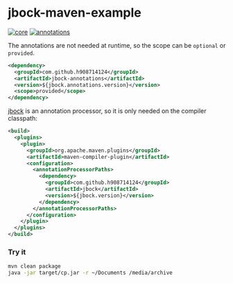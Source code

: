 # jbock-maven-example

[![core](https://maven-badges.herokuapp.com/maven-central/com.github.h908714124/jbock/badge.svg?style=plastic&subject=jbock)](https://maven-badges.herokuapp.com/maven-central/com.github.h908714124/jbock)
[![annotations](https://maven-badges.herokuapp.com/maven-central/com.github.h908714124/jbock-annotations/badge.svg?color=red&style=plastic&subject=jbock-annotations)](https://maven-badges.herokuapp.com/maven-central/com.github.h908714124/jbock-annotations)

The annotations are not needed at runtime, so the scope can be `optional`
or `provided`.

````xml
<dependency>
  <groupId>com.github.h908714124</groupId>
  <artifactId>jbock-annotations</artifactId>
  <version>${jbock.annotations.version}</version>
  <scope>provided</scope>
</dependency>
````

[jbock](https://github.com/h908714124/jbock)
is an annotation processor, so it is only needed
on the compiler classpath:

````xml
<build>
  <plugins>
    <plugin>
      <groupId>org.apache.maven.plugins</groupId>
      <artifactId>maven-compiler-plugin</artifactId>
      <configuration>
        <annotationProcessorPaths>
          <dependency>
            <groupId>com.github.h908714124</groupId>
            <artifactId>jbock</artifactId>
            <version>${jbock.version}</version>
          </dependency>
        </annotationProcessorPaths>
      </configuration>
    </plugin>
  </plugins>
</build>
````

### Try it

````sh
mvn clean package
java -jar target/cp.jar -r ~/Documents /media/archive
````
